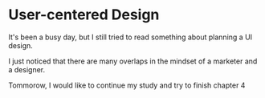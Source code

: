 # User-centered Design

It's been a busy day, but I still tried to read something about planning a UI design.

I just noticed that there are many overlaps in the mindset of a marketer and a designer.

Tommorow, I would like to continue my study and try to finish chapter 4
